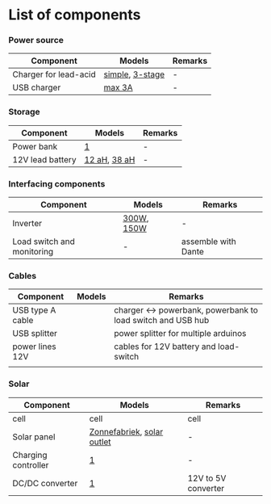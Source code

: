 # List of components

### Power source

| Component | Models | Remarks |
| ------ | ------ | ------ |
| Charger for lead-acid | [simple](https://www.conrad.nl/p/h-tronic-loodaccu-lader-al-2000-plus-12-v-laadstroom-max-2-a-1538312), [3-stage](https://www.conrad.nl/p/mean-well-loodaccu-lader-pb-akkulader-144v-2085a-12-v-laadstroom-max-2085-a-1328187) | - |
| USB charger | [max 3A](https://www.conrad.nl/p/ansmann-home-charger-130q-1001-0099-usb-oplader-thuis-uitgangsstroom-max-3000-ma-1-x-usb-30-bus-a-2227123) | - |

### Storage

| Component | Models | Remarks |
| ------ | ------ | ------ |
| Power bank | [1](https://www.conrad.nl/p/anker-powercore-26800-powerbank-li-ion-26800-mah-a1277011-1672847) | - |
| 12V lead battery | [12 aH](https://www.conrad.nl/p/conrad-energy-12-v-12-ah-loodaccu-12-v-12-ah-loodvlies-agm-b-x-h-x-d-151-x-95-x-98-mm-kabelschoen-635-mm-onderhouds-250916), [38 aH](https://www.conrad.nl/p/panasonic-lc-x1238pap-loodaccu-12-v-38-ah-loodvlies-agm-b-x-h-x-d-197-x-175-x-165-mm-m5-schroefaansluiting-vds-cert-250314) | - |

### Interfacing components

| Component | Models | Remarks |
| ------ | ------ | ------ |
| Inverter | [300W](https://www.conrad.nl/p/e-ast-cls-300-12-omvormer-300-w-12-vdc-230-vac-514945), [150W](https://www.conrad.nl/p/voltcraft-msw-150-12-g-converter-150-w-12-vdc-230-vac-past-in-bekerhouder-1277756)| - |
| Load switch and monitoring | - | assemble with Dante |  

### Cables

| Component | Models | Remarks |
| ------ | ------ | ------ |
| USB type A cable | | charger <-> powerbank, powerbank to load switch and USB hub |
| USB splitter | | power splitter for multiple arduinos |
| power lines 12V | | cables for 12V battery and load-switch |
|  | | |


### Solar

| Component | Models | Remarks |
| ------ | ------ | ------ |
| cell | cell | cell |
| Solar panel | [Zonnefabriek](https://www.zonnefabriek.nl/sunpower-zonnepanelen/), [solar outlet](https://www.solar-outlet.nl/q-cells-duo-320-black.html) | - |
| Charging controller | [1](https://www.conrad.nl/p/steca-solarix-prs-1515-solar-laadregelaar-serie-12-v-24-v-15-a-1556072) | - |
| DC/DC converter | [1](https://www.conrad.nl/p/dc-dc-converter-mean-well-ska15a-05-3000-ma-1292763) | 12V to 5V converter |